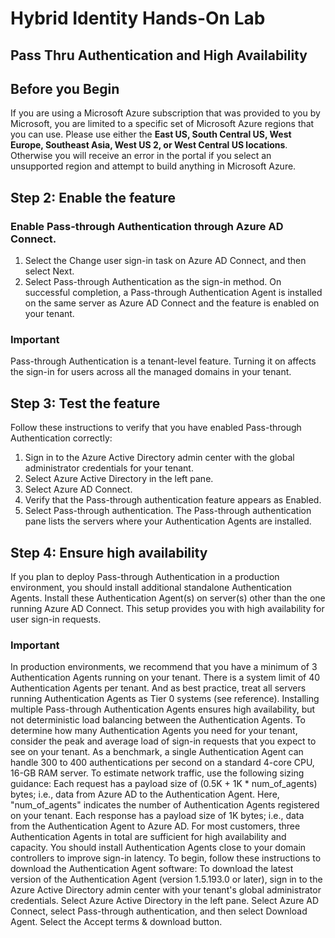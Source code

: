 # Hybrid Identity Hands-On Lab

## Pass Thru Authentication and High Availability

## Before you Begin

If you are using a Microsoft Azure subscription that was provided to you by Microsoft, you are limited to a specific set of Microsoft Azure regions that you can use. Please use either the **East US, South Central US, West Europe, Southeast Asia, West US 2, or West Central US locations**.
Otherwise you will receive an  error in the portal if you select an unsupported region and attempt to build anything in Microsoft Azure.

## Step 2: Enable the feature

### Enable Pass-through Authentication through Azure AD Connect.

1. Select the Change user sign-in task on Azure AD Connect, and then select Next. 
2. Select Pass-through Authentication as the sign-in method. On successful completion, a Pass-through Authentication Agent is installed on the same server as Azure AD Connect and the feature is enabled on your tenant.

 ### Important
Pass-through Authentication is a tenant-level feature. Turning it on affects the sign-in for users across all the managed domains in your tenant.

## Step 3: Test the feature

Follow these instructions to verify that you have enabled Pass-through Authentication correctly:

1. Sign in to the Azure Active Directory admin center with the global administrator credentials for your tenant.
2. Select Azure Active Directory in the left pane.
3. Select Azure AD Connect.
4. Verify that the Pass-through authentication feature appears as Enabled.
5. Select Pass-through authentication. The Pass-through authentication pane lists the servers where your Authentication Agents are installed.

## Step 4: Ensure high availability

If you plan to deploy Pass-through Authentication in a production environment, you should install additional standalone Authentication Agents. Install these Authentication Agent(s) on server(s) other than the one running Azure AD Connect. This setup provides you with high availability for user sign-in requests.

### Important

In production environments, we recommend that you have a minimum of 3 Authentication Agents running on your tenant. There is a system limit of 40 Authentication Agents per tenant. And as best practice, treat all servers running Authentication Agents as Tier 0 systems (see reference).
Installing multiple Pass-through Authentication Agents ensures high availability, but not deterministic load balancing between the Authentication Agents. To determine how many Authentication Agents you need for your tenant, consider the peak and average load of sign-in requests that you expect to see on your tenant. As a benchmark, a single Authentication Agent can handle 300 to 400 authentications per second on a standard 4-core CPU, 16-GB RAM server.
To estimate network traffic, use the following sizing guidance:
Each request has a payload size of (0.5K + 1K * num_of_agents) bytes; i.e., data from Azure AD to the Authentication Agent. Here, "num_of_agents" indicates the number of Authentication Agents registered on your tenant.
Each response has a payload size of 1K bytes; i.e., data from the Authentication Agent to Azure AD.
For most customers, three Authentication Agents in total are sufficient for high availability and capacity. You should install Authentication Agents close to your domain controllers to improve sign-in latency.
To begin, follow these instructions to download the Authentication Agent software:
To download the latest version of the Authentication Agent (version 1.5.193.0 or later), sign in to the Azure Active Directory admin center with your tenant's global administrator credentials.
Select Azure Active Directory in the left pane.
Select Azure AD Connect, select Pass-through authentication, and then select Download Agent.
Select the Accept terms & download button.